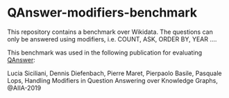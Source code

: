 # QAnswer-modifiers-benchmark

This repository contains a benchmark over Wikidata. The questions can only be answered using modifiers, i.e. COUNT, ASK, ORDER BY, YEAR ....

This benchmark was used in the following publication for evaluating [QAnswer](https://www.qanswer.eu/qa):

Lucia Siciliani, Dennis Diefenbach, Pierre Maret, Pierpaolo Basile, Pasquale Lops, Handling Modifiers in Question Answering over Knowledge Graphs, @AIIA-2019


